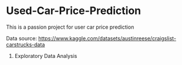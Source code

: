 # Used-Car-Price-Prediction

This is a passion project for user car price prediction

Data source: https://www.kaggle.com/datasets/austinreese/craigslist-carstrucks-data

1. Exploratory Data Analysis 
